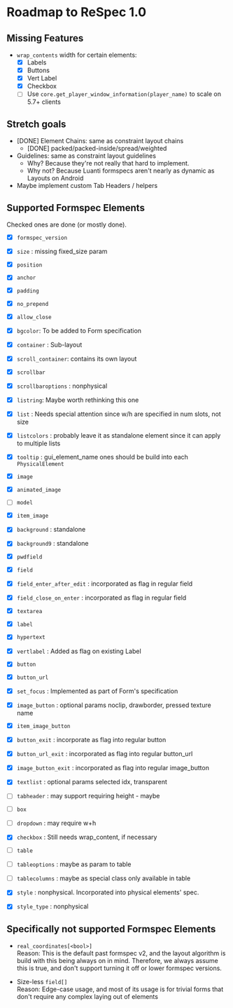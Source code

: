# Roadmap to ReSpec 1.0

## Missing Features
- `wrap_contents` width for certain elements:
  - [x] Labels
  - [x] Buttons
  - [x] Vert Label
  - [x] Checkbox
  - [ ] Use `core.get_player_window_information(player_name)` to scale on 5.7+ clients

## Stretch goals
- [DONE] Element Chains: same as constraint layout chains
  - [DONE] packed/packed-inside/spread/weighted
- Guidelines: same as constraint layout guidelines
  - Why? Because they're not really that hard to implement.
  - Why not? Because Luanti formspecs aren't nearly as dynamic as Layouts on Android
- Maybe implement custom Tab Headers / helpers

## Supported Formspec Elements

Checked ones are done (or mostly done).

- [x] `formspec_version`
- [x] `size` : missing fixed_size param
- [x] `position`
- [x] `anchor`
- [x] `padding`
- [x] `no_prepend`
- [x] `allow_close`
- [x] `bgcolor`: To be added to Form specification

- [x] `container` : Sub-layout
- [x] `scroll_container`: contains its own layout
- [x] `scrollbar`
- [x] `scrollbaroptions` : nonphysical
- [x] `listring`: Maybe worth rethinking this one
- [x] `list` : Needs special attention since w/h are specified in num slots, not size
- [x] `listcolors` : probably leave it as standalone element since it can apply to multiple lists
- [x] `tooltip` : gui_element_name ones should be build into each `PhysicalElement`
- [x] `image`
- [x] `animated_image`
- [ ] `model`
- [x] `item_image`
- [x] `background` : standalone
- [x] `background9` : standalone
- [x] `pwdfield`
- [x] `field`
- [x] `field_enter_after_edit` : incorporated as flag in regular field
- [x] `field_close_on_enter` : incorporated as flag in regular field
- [x] `textarea`
- [x] `label`
- [x] `hypertext`
- [x] `vertlabel` : Added as flag on existing Label
- [x] `button`
- [x] `button_url`
- [x] `set_focus` : Implemented as part of Form's specification
- [x] `image_button` : optional params noclip, drawborder, pressed texture name
- [x] `item_image_button`
- [x] `button_exit` : incorporate as flag into regular button
- [x] `button_url_exit` : incorporated as flag into regular button_url
- [x] `image_button_exit` : incorporated as flag into regular image_button
- [x] `textlist` : optional params selected idx, transparent
- [ ] `tabheader` : may support requiring height - maybe
- [ ] `box`
- [ ] `dropdown` : may require w+h
- [x] `checkbox` : Still needs wrap_content, if necessary
- [ ] `table`
- [ ] `tableoptions` : maybe as param to table
- [ ] `tablecolumns` : maybe as special class only available in table
- [x] `style` : nonphysical. Incorporated into physical elements' spec.
- [x] `style_type` : nonphysical


## Specifically not supported Formspec Elements
- `real_coordinates[<bool>]`<br>
  Reason: This is the default past formspec v2, and the layout algorithm is build
  with this being always on in mind. Therefore, we always assume this is true, and
  don't support turning it off or lower formspec versions.

- Size-less `field[]`<br>
  Reason: Edge-case usage, and most of its usage is for trivial forms that
  don't require any complex laying out of elements
